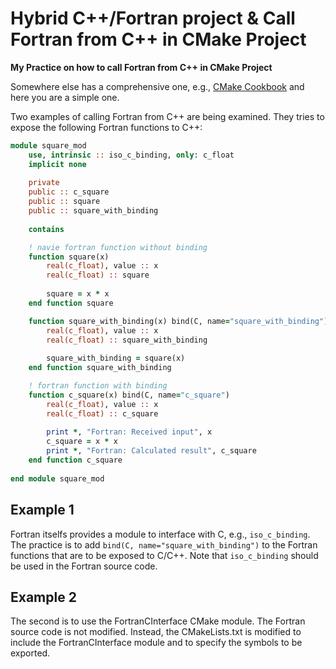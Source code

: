 # Hybrid C++/Fortran project & Call Fortran from C++ in CMake Project

**My Practice on how to call Fortran from C++ in CMake Project**

Somewhere else has a comprehensive one, e.g., [CMake Cookbook](https://github.com/dev-cafe/cmake-cookbook) and here you are a simple one.

Two examples of calling Fortran from C++ are being examined. They tries to expose the following Fortran functions to C++:

```fortran
module square_mod
    use, intrinsic :: iso_c_binding, only: c_float
    implicit none
    
    private
    public :: c_square
    public :: square
    public :: square_with_binding
    
    contains

    ! navie fortran function without binding
    function square(x)
        real(c_float), value :: x
        real(c_float) :: square
        
        square = x * x
    end function square

    function square_with_binding(x) bind(C, name="square_with_binding")
        real(c_float), value :: x
        real(c_float) :: square_with_binding
        
        square_with_binding = square(x)
    end function square_with_binding

    ! fortran function with binding
    function c_square(x) bind(C, name="c_square")
        real(c_float), value :: x
        real(c_float) :: c_square
        
        print *, "Fortran: Received input", x
        c_square = x * x
        print *, "Fortran: Calculated result", c_square
    end function c_square
    
end module square_mod
```

## Example 1

Fortran itselfs provides a module to interface with C, e.g., `iso_c_binding`. The practice is to add `bind(C, name="square_with_binding")` to the Fortran functions that are to be exposed to C/C++. Note that `iso_c_binding` should be used in the Fortran source code.

## Example 2

The second is to use the FortranCInterface CMake module. The Fortran source code is not modified. Instead, the CMakeLists.txt is modified to include the FortranCInterface module and to specify the symbols to be exported.
